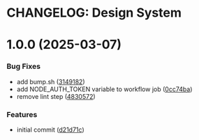 # CHANGELOG: Design System

# 1.0.0 (2025-03-07)


### Bug Fixes

* add bump.sh ([3149182](https://github.com/drazenbebic/coding-dojo/commit/3149182194790a4d0777c92882f95df5585ac127))
* add NODE_AUTH_TOKEN variable to workflow job ([0cc74ba](https://github.com/drazenbebic/coding-dojo/commit/0cc74bacbb7eb8e821c92c6c64215abe727de667))
* remove lint step ([4830572](https://github.com/drazenbebic/coding-dojo/commit/4830572eda71eb371cd30cf96e050d895e54af86))


### Features

* initial commit ([d21d71c](https://github.com/drazenbebic/coding-dojo/commit/d21d71cee003f077f17e1b51f8d75e051dd5a188))

